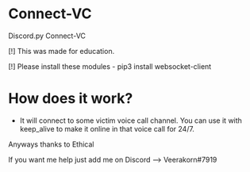 # Connect-VC
Discord.py Connect-VC

[!] This was made for education.

[!] Please install these modules - pip3 install websocket-client

# How does it work?
- It will connect to some victim voice call channel. You can use it with keep_alive to make it online in that voice call for 24/7.

Anyways thanks to Ethical

If you want me help just add me on Discord --> Veerakorn#7919
